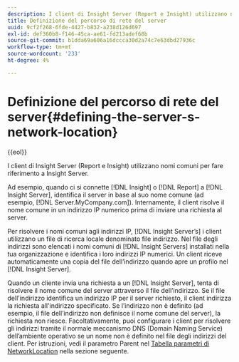 ```yaml
---
description: I client di Insight Server (Report e Insight) utilizzano nomi comuni per fare riferimento a Insight Server.
title: Definizione del percorso di rete del server
uuid: 9cf2f268-6fde-4427-b832-a238d126d697
exl-id: def360b8-f146-45ca-ae61-fd213adef68b
source-git-commit: b1dda69a606a16dccca30d2a74c7e63dbd27936c
workflow-type: tm+mt
source-wordcount: '233'
ht-degree: 4%

---
```


# Definizione del percorso di rete del server{#defining-the-server-s-network-location}

{{eol}}

I client di Insight Server (Report e Insight) utilizzano nomi comuni per fare riferimento a Insight Server.

Ad esempio, quando ci si connette [!DNL Insight] o [!DNL Report] a [!DNL Insight Server], identifica il server in base al suo nome comune (ad esempio, [!DNL Server.MyCompany.com]). Internamente, il client risolve il nome comune in un indirizzo IP numerico prima di inviare una richiesta al server.

Per risolvere i nomi comuni agli indirizzi IP, [!DNL Insight Server’s] i client utilizzano un file di ricerca locale denominato file indirizzo. Nel file degli indirizzi sono elencati i nomi comuni di [!DNL Insight Servers] installati nella tua organizzazione e identifica i loro indirizzi IP numerici. Un client riceve automaticamente una copia del file dell’indirizzo quando apre un profilo nel [!DNL Insight Server].

Quando un cliente invia una richiesta a un [!DNL Insight Server], tenta di risolvere il nome comune del server attraverso il file dell’indirizzo. Se il file dell&#39;indirizzo identifica un indirizzo IP per il server richiesto, il client indirizza la richiesta all&#39;indirizzo specificato. Se l’indirizzo non è definito (ad esempio, il file dell’indirizzo non definisce il nome comune del server), la richiesta non riesce. Facoltativamente, puoi configurare i client per risolvere gli indirizzi tramite il normale meccanismo DNS (Domain Naming Service) dell’ambiente operativo se un nome non è definito nel file degli indirizzi del client. Per istruzioni, vedi il parametro Parent nel [Tabella parametri di NetworkLocation](../../../../../home/c-inst-svr/c-install-ins-svr/t-install-proc-inst-svr-dpu/c-svrs-ntwk-loc/c-ntwk-loc.md#concept-18587827cbd24805801caa86bc816e05) nella sezione seguente.
